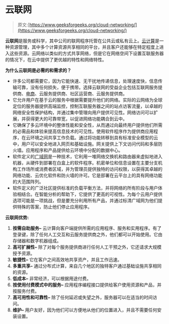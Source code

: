 # 云联网

> 原文:[https://www.geeksforgeeks.org/cloud-networking/](https://www.geeksforgeeks.org/cloud-networking/)

**云联网**是服务或科学，其中公司的联网程序托管在公共云或私有云上。[云计算](https://www.geeksforgeeks.org/cloud-computing/)是一种资源管理，其中多个计算资源共享相同的平台，并且客户还能够在特定程度上进入这些资源。云网络以类似的方式共享网络，但是它在网络空间下设置互联服务器的情况下，在云中提供了更优越的特性和网络特性。

**为什么云联网是必需的和需求的？**

*   许多公司都需要它，因为它能快速、无干扰地传递信息，处理速度快，信息传输可靠，没有任何损失，便于携带。选择云联网的受益企业包括互联网服务提供商、[电商](https://www.geeksforgeeks.org/e-commerce/)、云服务提供商、社区运营商、云服务提供商。
*   它允许用户在基于云的服务中根据需要提升他们的网络。实际的云网络为全球定位的服务器提供高端监控，控制互联服务器之间的站点访客流量，以卓越的网络安全性保护结构，并通过集中管理向用户提供可见性。网络访问可以扩展，并获得更大的可靠带宽，以促进网络功能耦合到云中。
*   它确保了多云环境中的整体性能和安全性，从而通过向最终用户提供他们所需的必需品和体验来提高信息技术的可见性。使用软件程序作为提供商应用程序，在云环境之间共享工作负载。通过将功能转移到具有标准安全模型的云中，用户可以安全地进入网页和基础设施。网关提供上下文访问代码和多层防火墙。应用程序和产品提供给云环境中分配的数据中心。
*   软件定义的[广域网](https://www.geeksforgeeks.org/wan-full-form/)是一种技术，它利用一堆网络交换机和路由器来虚拟地进入机器，从硬件到部署在白盒上的软件程序。机密单位和信息设置在主要分支机构工作场所或消费者区域，并为管理员提供独特的访问权限，以获得其卓越的网络功能、云优化软件和防火墙的许可。它是部署在云平台上的具有网络功能的大范围阵列。
*   软件定义的广泛社区提供标准的负载平衡方法，并将网络的所有阶段与用户体验相结合。在智能分析的帮助下，它提供了更高的可视性。为每个云用户提供选项可能是一项挑战，但是要充分利用所有产品，并通过标清广域网为他们提供特殊的答案，防止他们停止应用程序。

**云联网优势:**

1.  **按需自助服务–**
    云计算向客户端提供所需的应用程序、服务和实用程序。有了登录键，除了任何人工交互和云服务提供商之外，他们都可以开始使用。它由存储器和数字机器组成。
2.  **高可扩展性–**
    除了对每个服务提供商进行任何人工干预之外，它还请求大规模授予资源。
3.  **敏捷性–**
    它在客户之间高效地共享资产，并且工作迅速。
4.  **多重共享–**
    通过分布式计算，来自几个地区的独特客户通过基础设施共享相同的资源。
5.  **低成本–**
    非常经济，可以根据用途付费。
6.  **按使用付费模式中的服务–**
    应用程序编程接口提供给客户使用资源和产品，并按服务付费。
7.  **高可用性和可靠性–**
    除了任何延迟或失望之外，服务器可以在适当的时间访问。
8.  **维护–**
    用户友好，因为他们可以方便地从他们的位置进入，并且不需要任何安装设置。